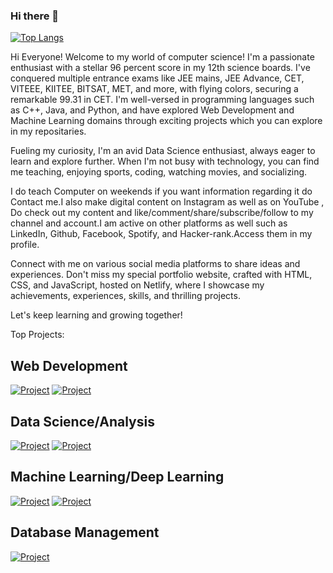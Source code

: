 ### Hi there 👋

[![Top Langs](https://github-readme-stats.vercel.app/api/top-langs/?username=kunzbhatia&layout=donut)](https://github.com/kunzbhatia/github-readme-stats)

Hi Everyone! Welcome to my world of computer science! I'm a passionate enthusiast with a stellar 96 percent score in my 12th science boards. I've conquered multiple entrance exams like JEE mains, JEE Advance, CET, VITEEE, KIITEE, BITSAT, MET, and more, with flying colors, securing a remarkable 99.31 in CET. I'm well-versed in programming languages such as C++, Java, and Python, and have explored Web Development and Machine Learning domains through exciting projects which you can explore in my repositaries.

Fueling my curiosity, I'm an avid Data Science enthusiast, always eager to learn and explore further. When I'm not busy with technology, you can find me teaching, enjoying sports, coding, watching movies, and socializing.

I do teach Computer on weekends if you want information regarding it do Contact me.I also make digital content on Instagram as well as on YouTube , Do check out my content and like/comment/share/subscribe/follow to my channel and account.I am active on other platforms as well such as LinkedIn, Github, Facebook, Spotify, and Hacker-rank.Access them in my profile.

Connect with me on various social media platforms to share ideas and experiences. Don't miss my special portfolio website, crafted with HTML, CSS, and JavaScript, hosted on Netlify, where I showcase my achievements, experiences, skills, and thrilling projects.

Let's keep learning and growing together!

Top Projects:
## Web Development
[![Project](https://github-readme-stats.vercel.app/api/pin/?username=kunzbhatia&repo=Portfolio-Website)](https://github.com/kunzbhatia/github-readme-stats)
[![Project](https://github-readme-stats.vercel.app/api/pin/?username=kunzbhatia&repo=Omnifood-Project)](https://github.com/kunzbhatia/github-readme-stats)

## Data Science/Analysis
[![Project](https://github-readme-stats.vercel.app/api/pin/?username=kunzbhatia&repo=kunzbhatia)](https://github.com/kunzbhatia/github-readme-stats)
[![Project](https://github-readme-stats.vercel.app/api/pin/?username=kunzbhatia&repo=kunzbhatia)](https://github.com/kunzbhatia/github-readme-stats)

## Machine Learning/Deep Learning
[![Project](https://github-readme-stats.vercel.app/api/pin/?username=kunzbhatia&repo=Heart-Disease-Prediction)](https://github.com/kunzbhatia/github-readme-stats)
[![Project](https://github-readme-stats.vercel.app/api/pin/?username=kunzbhatia&repo=Audizi-Emoplayer-Website)](https://github.com/kunzbhatia/github-readme-stats)

## Database Management
[![Project](https://github-readme-stats.vercel.app/api/pin/?username=kunzbhatia&repo=Library-Management-System)](https://github.com/kunzbhatia/github-readme-stats)
